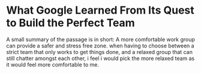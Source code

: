 # What Google Learned From Its Quest to Build the Perfect Team

A small summary of the passage is in short: A more comfortable work group can provide a safer and stress free zone. when having to choose between a strict team that only works to get things done, and a relaxed group that can still chatter amongst each other, i feel i would pick the more relaxed team as it would feel more comfortable to me.